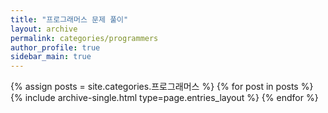 ```yaml
---
title: "프로그래머스 문제 풀이"
layout: archive
permalink: categories/programmers
author_profile: true
sidebar_main: true
---
```


{% assign posts = site.categories.프로그래머스 %}
{% for post in posts %} {% include archive-single.html type=page.entries_layout %} {% endfor %}

